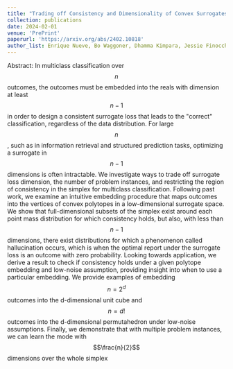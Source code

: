 ```yaml
---
title: "Trading off Consistency and Dimensionality of Convex Surrogates for the Mode"
collection: publications
date: 2024-02-01
venue: 'PrePrint'
paperurl: 'https://arxiv.org/abs/2402.10818'
author_list: Enrique Nueve, Bo Waggoner, Dhamma Kimpara, Jessie Finocchiaro
---
```


Abstract: In multiclass classification over $$n$$ outcomes, the outcomes must be embedded into the reals with dimension at least $$n−1$$ in order to design a consistent surrogate loss that leads to the "correct" classification, regardless of the data distribution. For large $$n$$, such as in information retrieval and structured prediction tasks, optimizing a surrogate in $$n−1$$ dimensions is often intractable. We investigate ways to trade off surrogate loss dimension, the number of problem instances, and restricting the region of consistency in the simplex for multiclass classification. Following past work, we examine an intuitive embedding procedure that maps outcomes into the vertices of convex polytopes in a low-dimensional surrogate space. We show that full-dimensional subsets of the simplex exist around each point mass distribution for which consistency holds, but also, with less than $$n−1$$ dimensions, there exist distributions for which a phenomenon called hallucination occurs, which is when the optimal report under the surrogate loss is an outcome with zero probability. Looking towards application, we derive a result to check if consistency holds under a given polytope embedding and low-noise assumption, providing insight into when to use a particular embedding. We provide examples of embedding $$n=2^d$$ outcomes into the d-dimensional unit cube and $$n=d!$$ outcomes into the d-dimensional permutahedron under low-noise assumptions. Finally, we demonstrate that with multiple problem instances, we can learn the mode with $$\frac{n}{2}$$ dimensions over the whole simplex

